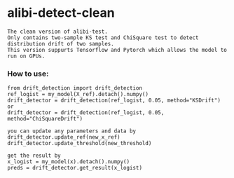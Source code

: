 # alibi-detect-clean
    The clean version of alibi-test.
    Only contains two-sample KS test and ChiSquare test to detect distribution drift of two samples.
    This version suppurts Tensorflow and Pytorch which allows the model to run on GPUs.

### How to use:
    from drift_detection import drift_detection
    ref_logist = my_model(X_ref).detach().numpy()
    drift_detector = drift_detection(ref_logist, 0.05, method="KSDrift")
    or
    drift_detector = drift_detection(ref_logist, 0.05, method="ChiSquareDrift")
    
    you can update any parameters and data by
    drift_detector.update_ref(new_x_ref)
    drift_detector.update_threshold(new_threshold)
    
    get the result by 
    x_logist = my_model(x).detach().numpy()
    preds = drift_detector.get_result(x_logist)
